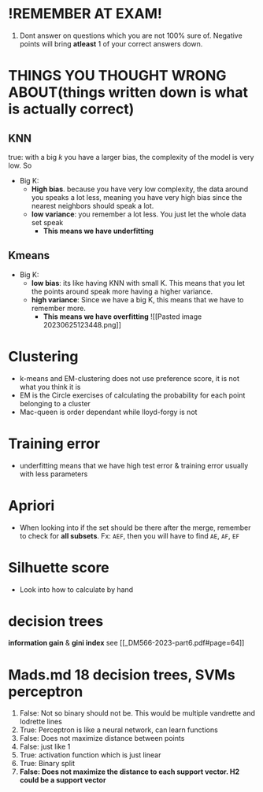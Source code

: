 # !REMEMBER AT EXAM!
1. Dont answer on questions which you are not 100% sure of. Negative points will bring **atleast** 1 of your correct answers down.

# THINGS YOU THOUGHT WRONG ABOUT(things written down is what is actually correct)
## KNN
true: with a big $k$ you have a larger bias, the complexity of the model is very low. So
* Big K:
	* **High bias**. because you have very low complexity, the data around you speaks a lot less, meaning you have very high bias since the nearest neighbors should speak a lot.
	* **low variance**: you remember a lot less. You just let the whole data set speak
		* **This means we have underfitting**

## Kmeans
* Big K:
	* **low bias**: its like having KNN with small K. This means that you let the points around speak more having a higher variance.
	* **high variance**: Since we have a big K, this means that we have to remember more. 
		* **This means we have overfitting**
![[Pasted image 20230625123448.png]]

# Clustering
+ k-means and EM-clustering does not use preference score, it is not what you think it is
+ EM is the Circle exercises of calculating the probability for each point belonging to a cluster
+ Mac-queen is order dependant while lloyd-forgy is not

# Training error
+ underfitting means that we have high test error & training error usually with less parameters

# Apriori
+ When looking into if the set should be there after the merge, remember to check for **all subsets**. Fx: `AEF`, then you will have to find `AE`, `AF`, `EF`

# Silhuette score
+ Look into how to calculate by hand

# decision trees
**information gain** & **gini index** see [[_DM566-2023-part6.pdf#page=64]]


# Mads.md 18 decision trees, SVMs perceptron
1. False: Not so binary should not be. This would be multiple vandrette and lodrette lines
2. True: Perceptron is like a neural network, can learn functions
3. False: Does not maximize distance between points
4. False: just like 1
5. True: activation function which is just linear
6. True: Binary split
7. **False: Does not maximize the distance to each support vector. H2 could be a support vector**